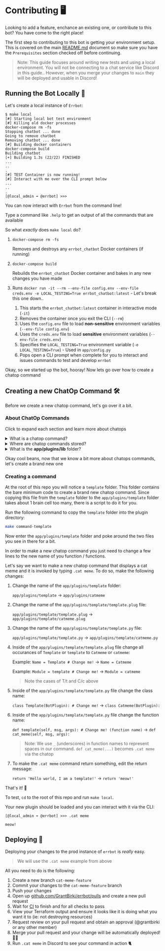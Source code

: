 # Contributing 🖥️

Looking to add a feature, enchance an existing one, or contribute to this bot? You have come to the right place!

The first step to contributing to this bot is getting your environment setup. This is covered on the main [README.md](README.md) document so make sure you have the `Prerequisites` section checked off before continuing.

> Note: This guide focuses around writing new tests and using a local environment. You will not be connecting to a chat service like Discord in this guide.. However, when you merge your changes to `main` they will be deployed and usable in Discord!

## Running the Bot Locally 🤖

Let's create a local instance of `Errbot`:

```console
$ make local
[#] Starting local bot test environment
[#] Killing old docker processes
docker-compose rm -fs
Stopping chatbot ... done
Going to remove chatbot
Removing chatbot ... done
[#] Building docker containers
docker-compose build
Building chatbot
[+] Building 1.3s (22/22) FINISHED
...
..
.
[#] TEST Container is now running!
[#] Interact with me over the CLI prompt below
...
..
.
[@local_admin ➡ @errbot] >>>
```

You can now interact with `Errbot` from the command line!

Type a command like `.help` to get an output of all the commands that are available

So what *exactly* does `make local` do?

1. `docker-compose rm -fs`

    Removes and destroys any `errbot_chatbot` Docker containers (if running)

1. `docker-compose build`

    Rebuilds the `errbot_chatbot` Docker container and bakes in any new changes you have made

1. Runs `docker run -it --rm --env-file config.env --env-file creds.env -e LOCAL_TESTING=True errbot_chatbot:latest` - Let's break this one down..

    1. This starts the `errbot_chatbot:latest` container in interactive mode (`-it`)
    1. Removes the container once you exit the CLI (`--rm`)
    1. Uses the `config.env` file to load **non-sensitive** environment variables (`--env-file config.env`)
    1. Uses the `creds.env` file to load **sensitive** environment variables (`--env-file creds.env`)
    1. Specifies the `LOCAL_TESTING=True` environment variable (`-e LOCAL_TESTING=True`) - Used in `app/config.py`
    1. Pops open a CLI prompt when complete for you to interact and issues commands to test and develop `errbot`

Okay, so we started up the bot, hooray! Now lets go over how to create a chatop command

## Creating a new ChatOp Command 🛠️

Before we create a new chatop command, let's go over it a bit.

### About ChatOp Commands

Click to expand each section and learn more about chatops

<details>

<summary>What is a chatop command?</summary>

`.help`, `.uptime`, `.whoami`, `.example` are all examples of chatop commands

The first three commands listed above (`.help`, `.uptime`, `.whoami`) are **builtin** commands. This means that they come with the [errbot](https://github.com/errbotio/errbot) framework.

The last command listed above (`.example`) is a **plugin** command. This means that it is a chatop command which *we* created for our own use! This guide will focus on **plugins** which are chatops commands that we write and bake into our chatbot

</details>

<details>

<summary>Where are chatop commands stored?</summary>

They are stored in the `app/plugins` folder. Each chatop command is then stored in its own subfolder:

`app/plugins/example`

</details>

<details>

<summary>What is the <b>app/plugins/lib</b> folder?</summary>

Good thing you asked! This is a special folder for storing shared/common libraries between chatop commands.

For example, let's say you had two chatop functions `.send cat meme` and `.send dog meme`. People were spamming memes too fast so you needed to rate limit both commands. You could add a shared `rate_limit_memes()` function in `app/plugins/lib/common` and then import that function into both your **cat** and **dog** chatops. Check out the `app/plugins/lib` folder to see examples in action

</details>

Okay cool beans, now that we know a bit more about chatops commands, let's create a brand new one

### Creating a command

At the root of this repo you will notice a `template` folder. This folder contains the bare minimum code to create a brand new chatop command. Since copying this file from the `template` folder to the `app/plugins/template` folder takes about 1 brain cell too many, there is a script to do it for you.

Run the following command to copy the `template` folder into the plugin directory:

```bash
make command-template
```

Now enter the `app/plugins/template` folder and poke around the two files you see in there for a bit.

In order to make a new chatop command you just need to change a few lines to the new name of you function / functions.

Let's say we want to make a new chatop command that displays a cat meme and it is invoked by typing `.cat meme`. To do so, make the following changes:

1. Change the name of the `app/plugins/template` folder:

    `app/plugins/template` -> `app/plugins/catmeme`

1. Change the name of the `app/plugins/template/template.plug` file:

    `app/plugins/template/template.plug` -> `app/plugins/template/catmeme.plug`

1. Change the name of the `app/plugins/template/template.py` file:

    `app/plugins/template/template.py` -> `app/plugins/template/catmeme.py`

1. Inside of the `app/plugins/template/template.plug` file change all occurances of `Template` or `template` to `Catmeme` or `catmeme`:

    Example: `Name = Template # Change me!` -> `Name = Catmeme`

    Example: `Module = template # Change me!` -> `Module = catmeme`

    > Note the cases of T/t and C/c above

1. Inside of the `app/plugins/template/template.py` file change the class name:

    `class Template(BotPlugin): # Change me!` -> `class Catmeme(BotPlugin):`

1. Inside of the `app/plugins/template/template.py` file change the function name:

    `def template(self, msg, args): # Change me! (function name)` -> `def cat_meme(self, msg, args):`

    > Note: We use `_` (underscores) in function names to represent spaces in our command. `def cat_meme(...)` becomes `.cat meme` via the chatop

1. To make the `.cat meme` command return something, edit the return message:

    `return 'Hello world, I am a template!'` -> `return 'meow!'`

That's it! 🎉

To test, `cd` to the root of this repo and run `make local`.

Your new plugin should be loaded and you can interact with it via the CLI:

```console
[@local_admin ➡ @errbot] >>> .cat meme

meow!
```

## Deploying 🚀

Deploying your changes to the prod instance of `errbot` is *really* easy.

> We will use the `.cat meme` example from above

All you need to do is the following:

1. Create a new branch `cat-meme-feature`
1. Commit your changes to the `cat-meme-feature` branch
1. Push your changes
1. Open up [github.com/GrantBirki/errbot/pulls](https://github.com/GrantBirki/errbot/pulls) and create a new pull request
1. Wait for [CI](https://en.wikipedia.org/wiki/Continuous_integration) to finish and for all checks to pass
1. View your Terraform output and ensure it looks like it is doing what you want it to (ie: not destroying resources)
1. Request review on your pull request and obtain an approval (@grantbirki or any other member)
1. Merge your pull request and your change will be automatically deployed! 🚀✨
1. Run `.cat meme` in Discord to see your command in action 🐈
